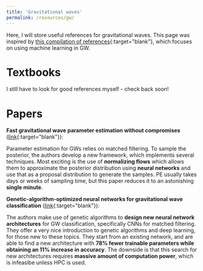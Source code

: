 ```yaml
---
title: 'Gravitational waves'
permalink: /resources/gw/
---
```

<!--
<style>
figcaption {
  font-style: italic;
  padding: 2px;
  text-align: center;
}
</style>
-->

Here, I will store useful references for gravitational waves. This page was inspired by [this compilation of references](https://iphysresearch.github.io/Survey4GWML/){:target="blank"}, which focuses on using machine learning in GW.

# Textbooks

I still have to look for good references myself - check back soon!

# Papers

__Fast gravitational wave parameter estimation without compromises__ ([link](https://arxiv.org/abs/2302.05333){:target="blank"}):

Parameter estimation for GWs relies on matched filtering. To sample the posterior, the authors develop a new framework, which implements several techniques. Most exciting is the use of __normalizing flows__ which allows them to approximate the posterior distribution using __neural networks__ and use that as a proposal distribution to generate the samples. PE usually takes days or weeks of sampling time, but this paper reduces it to an astonishing __single minute__.

__Genetic-algorithm-optimized neural networks for gravitational wave classification__ ([link](https://arxiv.org/abs/2010.04340){:target="blank"}):

The authors make use of genetic algorithms to __design new neural network architectures__ for GW classification, specifically CNNs for matched filtering. They offer a very nice introduction to genetic algorithms and deep learning, for those new to these topics. They start from an existing network, and are able to find a new architecture with __78% fewer trainable parameters while obtaining an 11% increase in accuracy__. The downside is that this search for new architectures requires __massive amount of computation power__, which is infeasibe unless HPC is used.  
